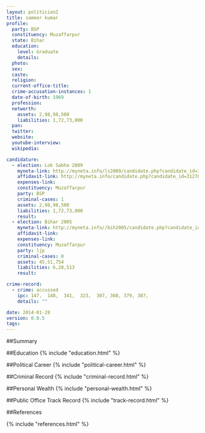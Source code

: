 ```yaml
---
layout: politician2
title: sameer kumar
profile: 
  party: BSP
  constituency: Muzaffarpur
  state: Bihar
  education: 
    level: Graduate
    details: 
  photo: 
  sex: 
  caste: 
  religion: 
  current-office-title: 
  crime-accusation-instances: 1
  date-of-birth: 1969
  profession: 
  networth: 
    assets: 2,98,98,500
    liabilities: 1,72,73,000
  pan: 
  twitter: 
  website: 
  youtube-interview: 
  wikipedia: 

candidature: 
  - election: Lok Sabha 2009
    myneta-link: http://myneta.info/ls2009/candidate.php?candidate_id=3127
    affidavit-link: http://myneta.info/candidate.php?candidate_id=3127&scan=original
    expenses-link: 
    constituency: Muzaffarpur 
    party: BSP
    criminal-cases: 1
    assets: 2,98,98,500
    liabilities: 1,72,73,000
    result:  
  - election: Bihar 2005
    myneta-link: http://myneta.info//bih2005/candidate.php?candidate_id=800
    affidavit-link: 
    expenses-link: 
    constituency: Muzaffarpur 
    party: ljp
    criminal-cases: 0
    assets: 45,51,754
    liabilities: 6,28,513
    result:  

crime-record: 
  - crime: accussed
    ipc: 147,  148,  341,  323,  307, 308, 379, 387,
    details: "" 

date: 2014-01-28
version: 0.0.5
tags: 
---
```

##Summary


##Education
{% include "education.html" %}


##Political Career
{% include "political-career.html" %}


##Criminal Record
{% include "criminal-record.html" %}


##Personal Wealth
{% include "personal-wealth.html" %}


##Public Office Track Record
{% include "track-record.html" %}


##References


{% include "references.html" %}